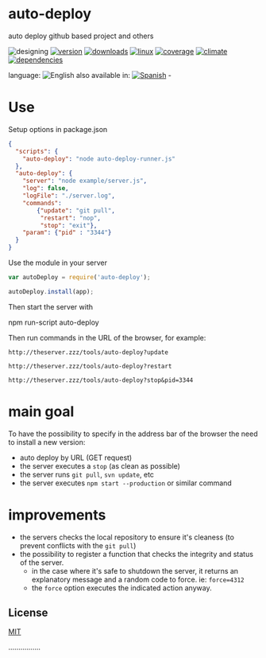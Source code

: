 # auto-deploy
auto deploy github based project and others

<!--multilang v0 en:README.md es:LEEME.md -->

![designing](https://img.shields.io/badge/stability-desgining-red.svg)
[![version](https://img.shields.io/npm/v/auto-deploy.svg)](https://npmjs.org/package/auto-deploy)
[![downloads](https://img.shields.io/npm/dm/auto-deploy.svg)](https://npmjs.org/package/auto-deploy)
[![linux](https://img.shields.io/travis/codenautas/auto-deploy/master.svg)](https://travis-ci.org/codenautas/auto-deploy)
[![coverage](https://img.shields.io/coveralls/codenautas/auto-deploy/master.svg)](https://coveralls.io/r/codenautas/auto-deploy)
[![climate](https://img.shields.io/codeclimate/github/codenautas/auto-deploy.svg)](https://codeclimate.com/github/codenautas/auto-deploy)
[![dependencies](https://img.shields.io/david/codenautas/auto-deploy.svg)](https://david-dm.org/codenautas/auto-deploy)

<!--multilang buttons-->

language: ![English](https://raw.githubusercontent.com/codenautas/multilang/master/img/lang-en.png)
also available in:
[![Spanish](https://raw.githubusercontent.com/codenautas/multilang/master/img/lang-es.png)](LEEME.md) - 

<!--lang:en-->
# Use
Setup options in package.json

<!--lang:es--]
# Uso
Definir opciones en package.json

[!--lang:*-->
```json
{
  "scripts": {
    "auto-deploy": "node auto-deploy-runner.js"
  },
  "auto-deploy": {
    "server": "node example/server.js",
    "log": false,
    "logFile": "./server.log",
    "commands":
        {"update": "git pull",
         "restart": "nop",
         "stop": "exit"},
    "param": {"pid" : "3344"}
  }
}

```
<!--lang:en-->

Use the module in your server

<!--lang:es--]

Usar el módulo en tu servidor

[!--lang:*-->
```js
var autoDeploy = require('auto-deploy');

autoDeploy.install(app);

```

<!--lang:en-->

Then start the server with

<!--lang:es--]

Arrancar el servidor con

[!--lang:*-->

npm run-script auto-deploy

<!--lang:en-->

Then run commands in the URL of the browser, for example:

<!--lang:es--]

Luego en la URL del navegador ejecutar comandos, por ejemplo:

[!--lang:*-->

`http://theserver.zzz/tools/auto-deploy?update`

`http://theserver.zzz/tools/auto-deploy?restart`

`http://theserver.zzz/tools/auto-deploy?stop&pid=3344`

<!--lang:en-->

# main goal

To have the possibility to specify in the address bar of the browser the need to install a new version:
* auto deploy by URL (GET request)
* the server executes a `stop` (as clean as possible)
* the server runs `git pull`, `svn update`, etc
* the server executes `npm start --production` or similar command

# improvements

* the servers checks the local repository to ensure it's cleaness (to prevent conflicts with the `git pull`)
* the possibility to register a function that checks the integrity and status of the server. 
  * in the case where it's safe to shutdown the server, it returns an explanatory message and a random code to force. ie: `force=4312`
  * the `force` option executes the indicated action anyway.

<!--lang:es--]

# objetivo principal

Poder especificar en la barra de direcciones del navegador que se desea instalar una nueva versión:
* el servidor hace un `stop` (de la manera más limpia posible)
* el servidor corre `git pull`, `svn update`, etc
* el servidor corre un `npm start --production` u otro comando similar

## mejoras

* el servidor revisa primero que no haya nada sucio (para que no haya peligro de que dé conflictos al bajar)
* poder registrar una función que indique si es seguro matar el servidor 
  * en caso de que no sea seguro el servidor devuelve un mensaje explicando y un código aleatorio de force. Ej: `force=4312`
  * volviendo a intentar el deploy con force se hace aunque no sea seguro. 

[!--lang:en-->

## License

<!--lang:es--]

## Licencias

[!--lang:*-->

[MIT](LICENSE)

................